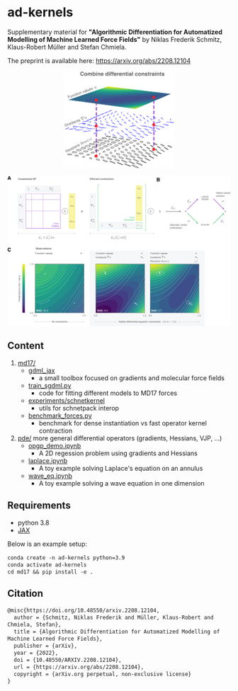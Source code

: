 # ad-kernels
Supplementary material for **"Algorithmic Differentiation for Automatized Modelling of Machine Learned Force Fields"** by Niklas Frederik Schmitz, Klaus-Robert Müller and Stefan Chmiela.

The preprint is available here: https://arxiv.org/abs/2208.12104

<div align="middle">
<img src="_figures/graphical_toc.png" width=50%>
</div>

![](_figures/boxology.png)

## Content

1. [md17/](md17/)
    - [gdml_jax](md17/gdml_jax/)    
      - a small toolbox focused on gradients and molecular force fields
    - [train_sgdml.py](md17/experiments/train_sgdml.py)
      - code for fitting different models to MD17 forces
    - [experiments/schnetkernel](md17/experiments/schnetkernel/)
      - utils for schnetpack interop
    - [benchmark_forces.py](md17/experiments/md17_benchmark_forces.py)
      - benchmark for dense instantiation vs fast operator kernel contraction
2. [pde/](pde/) more general differential operators (gradients, Hessians, VJP, ...)
   - [opgp_demo.ipynb](pde/opgp_demo.ipynb) 
     - A 2D regession problem using gradients and Hessians
   - [laplace.ipynb](pde/laplace.ipynb) 
     - A toy example solving Laplace's equation on an annulus
   - [wave_eq.ipynb](pde/wave_eq.ipynb)
     - A toy example solving a wave equation in one dimension


## Requirements

- python 3.8
- [JAX](https://github.com/google/jax#installation)

Below is an example setup:

```
conda create -n ad-kernels python=3.9
conda activate ad-kernels
cd md17 && pip install -e .
```

## Citation

```
@misc{https://doi.org/10.48550/arxiv.2208.12104,
  author = {Schmitz, Niklas Frederik and Müller, Klaus-Robert and Chmiela, Stefan},
  title = {Algorithmic Differentiation for Automatized Modelling of Machine Learned Force Fields},
  publisher = {arXiv},
  year = {2022},
  doi = {10.48550/ARXIV.2208.12104},
  url = {https://arxiv.org/abs/2208.12104},
  copyright = {arXiv.org perpetual, non-exclusive license}
}

```
